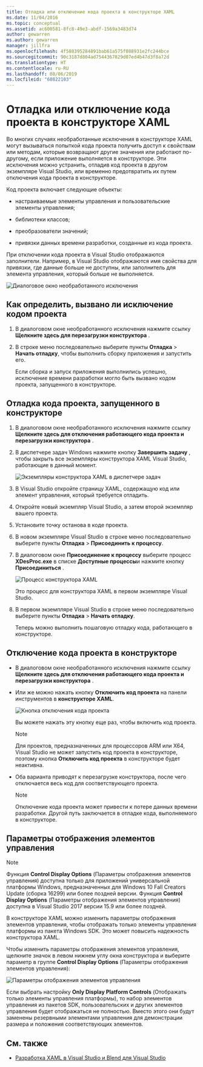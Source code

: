 ```yaml
---
title: Отладка или отключение кода проекта в конструкторе XAML
ms.date: 11/04/2016
ms.topic: conceptual
ms.assetid: ac600581-8fc8-49e3-abdf-1569a3483d74
author: gewarren
ms.author: gewarren
manager: jillfra
ms.openlocfilehash: 4f588395284891bab61a575f088931e2fc244bce
ms.sourcegitcommit: 90c3187d804ad7544367829d07ed4b47d3f8a72d
ms.translationtype: HT
ms.contentlocale: ru-RU
ms.lasthandoff: 08/06/2019
ms.locfileid: "68822103"
---
```

# <a name="debug-or-disable-project-code-in-xaml-designer"></a>Отладка или отключение кода проекта в конструкторе XAML

Во многих случаях необработанные исключения в конструкторе XAML могут вызываться попыткой кода проекта получить доступ к свойствам или методам, которые возвращают другие значения или работают по-другому, если приложение выполняется в конструкторе. Эти исключения можно устранить, отладив код проекта в другом экземпляре Visual Studio, или временно предотвратить их путем отключения кода проекта в конструкторе.

Код проекта включает следующие объекты:

- настраиваемые элементы управления и пользовательские элементы управления;

- библиотеки классов;

- преобразователи значений;

- привязки данных времени разработки, созданные из кода проекта.

При отключении кода проекта в Visual Studio отображаются заполнители. Например, в Visual Studio отображаются имя свойства для привязки, где данные больше не доступны, или заполнитель для элемента управления, который больше не выполняется.

![Диалоговое окно необработанного исключения](../designers/media/xaml_unhandledexception.png)

## <a name="to-determine-if-project-code-is-causing-an-exception"></a>Как определить, вызвано ли исключение кодом проекта

1. В диалоговом окне необработанного исключения нажмите ссылку **Щелкните здесь для перезагрузки конструктора** .

2. В строке меню последовательно выберите пункты **Отладка** > **Начать отладку**, чтобы выполнить сборку приложения и запустить его.

     Если сборка и запуск приложения выполнились успешно, исключение времени разработки могло быть вызвано кодом проекта, запущенного в конструкторе.

## <a name="to-debug-project-code-running-in-the-designer"></a>Отладка кода проекта, запущенного в конструкторе

1. В диалоговом окне необработанного исключения нажмите ссылку **Щелкните здесь для отключения работающего кода проекта и перезагрузки конструктора** .

2. В диспетчере задач Windows нажмите кнопку **Завершить задачу** , чтобы закрыть все экземпляры конструктора XAML Visual Studio, работающие в данный момент.

     ![Экземпляры конструктора XAML в диспетчере задач](../designers/media/xaml_taskmanager.png)

3. В Visual Studio откройте страницу XAML, содержащую код или элемент управления, который требуется отладить.

4. Откройте новый экземпляр Visual Studio, а затем второй экземпляр вашего проекта.

5. Установите точку останова в коде проекта.

6. В новом экземпляре Visual Studio в строке меню последовательно выберите пункты **Отладка** > **Присоединить к процессу**.

7. В диалоговом окне **Присоединение к процессу** выберите процесс **XDesProc.exe** в списке **Доступные процессы**и нажмите кнопку **Присоединиться** .

     ![Процесс конструктора XAML](../designers/media/xaml_attach.png)

     Это процесс для конструктора XAML в первом экземпляре Visual Studio.

8. В первом экземпляре Visual Studio в строке меню последовательно выберите пункты **Отладка** > **Начать отладку**.

     Теперь можно выполнить пошаговую отладку кода, работающего в конструкторе.

## <a name="to-disable-project-code-in-the-designer"></a>Отключение кода проекта в конструкторе

- В диалоговом окне необработанного исключения нажмите ссылку **Щелкните здесь для отключения работающего кода проекта и перезагрузки конструктора** .

- Или же можно нажать кнопку **Отключить код проекта** на панели инструментов в **конструкторе XAML**.

     ![Кнопка отключения кода проекта](../designers/media/xaml_disablecode.png)

     Вы можете нажать эту кнопку еще раз, чтобы включить код проекта.

    > [!NOTE]
    > Для проектов, предназначенных для процессоров ARM или X64, Visual Studio не может запустить код проекта в конструкторе, поэтому кнопка **Отключить код проекта** в конструкторе будет неактивна.

- Оба варианта приводят к перезагрузке конструктора, после чего отключается весь код для соответствующего проекта.

    > [!NOTE]
    > Отключение кода проекта может привести к потере данных времени разработки. Другой путь заключается в отладке кода, выполняемого в конструкторе.

## <a name="control-display-options"></a>Параметры отображения элементов управления

> [!NOTE]
> Функция **Control Display Options** (Параметры отображения элементов управления) доступна только для приложений универсальной платформы Windows, предназначенных для Windows 10 Fall Creators Update (сборка 16299) или более поздней версии. Функция **Control Display Options** (Параметры отображения элементов управления) доступна в Visual Studio 2017 версии 15.9 или более поздней.

В конструкторе XAML можно изменить параметры отображения элементов управления, чтобы отображать только элементы управления платформы из пакета Windows SDK. Это может повысить надежность конструктора XAML.

Чтобы изменить параметры отображения элементов управления, щелкните значок в левом нижнем углу окна конструктора и выберите параметр в группе **Control Display Options** (Параметры отображения элементов управления):

![Параметры отображения элементов управления](../designers/media/control_display_options.png)

Если выбрать настройку **Only Display Platform Controls** (Отображать только элементы управления платформы), то набор элементов управления из пакетов SDK, пользовательских и других элементов управления будет отображаться не полностью. Вместо этого они будут заменены резервными элементами управления для демонстрации размера и положения соответствующих элементов.

## <a name="see-also"></a>См. также

- [Разработка XAML в Visual Studio и Blend для Visual Studio](../designers/designing-xaml-in-visual-studio.md)
